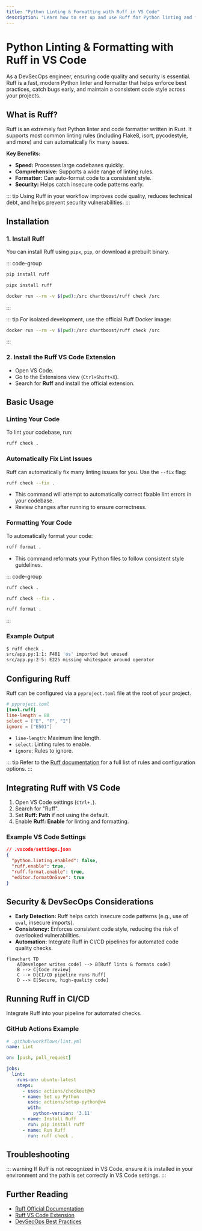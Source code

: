 ```yaml
---
title: "Python Linting & Formatting with Ruff in VS Code"
description: "Learn how to set up and use Ruff for Python linting and formatting in Visual Studio Code, following DevSecOps best practices."
---
```


# Python Linting & Formatting with Ruff in VS Code

As a DevSecOps engineer, ensuring code quality and security is essential. Ruff is a fast, modern Python linter and formatter that helps enforce best practices, catch bugs early, and maintain a consistent code style across your projects.

## What is Ruff?

Ruff is an extremely fast Python linter and code formatter written in Rust. It supports most common linting rules (including Flake8, isort, pycodestyle, and more) and can automatically fix many issues.

**Key Benefits:**
- **Speed:** Processes large codebases quickly.
- **Comprehensive:** Supports a wide range of linting rules.
- **Formatter:** Can auto-format code to a consistent style.
- **Security:** Helps catch insecure code patterns early.

::: tip
Using Ruff in your workflow improves code quality, reduces technical debt, and helps prevent security vulnerabilities.
:::

## Installation

### 1. Install Ruff

You can install Ruff using `pipx`, `pip`, or download a prebuilt binary.

::: code-group
```sh [pip]
pip install ruff
```
```sh [pipx]
pipx install ruff
```
```sh [Docker]
docker run --rm -v $(pwd):/src chartboost/ruff check /src
```
:::

::: tip
For isolated development, use the official Ruff Docker image:
```sh
docker run --rm -v $(pwd):/src chartboost/ruff check /src
```
:::

### 2. Install the Ruff VS Code Extension

- Open VS Code.
- Go to the Extensions view (`Ctrl+Shift+X`).
- Search for **Ruff** and install the official extension.

## Basic Usage

### Linting Your Code

To lint your codebase, run:

```sh
ruff check .
```

### Automatically Fix Lint Issues

Ruff can automatically fix many linting issues for you. Use the `--fix` flag:

```sh
ruff check --fix .
```

- This command will attempt to automatically correct fixable lint errors in your codebase.
- Review changes after running to ensure correctness.

### Formatting Your Code

To automatically format your code:

```sh
ruff format .
```

- This command reformats your Python files to follow consistent style guidelines.

::: code-group
```sh [Lint only]
ruff check .
```
```sh [Lint & auto-fix]
ruff check --fix .
```
```sh [Format]
ruff format .
```
:::

### Example Output

```sh
$ ruff check .
src/app.py:1:1: F401 'os' imported but unused
src/app.py:2:5: E225 missing whitespace around operator
```

## Configuring Ruff

Ruff can be configured via a `pyproject.toml` file at the root of your project.

```toml
# pyproject.toml
[tool.ruff]
line-length = 88
select = ["E", "F", "I"]
ignore = ["E501"]
```

- `line-length`: Maximum line length.
- `select`: Linting rules to enable.
- `ignore`: Rules to ignore.

::: tip
Refer to the [Ruff documentation](https://docs.astral.sh/ruff/) for a full list of rules and configuration options.
:::

## Integrating Ruff with VS Code

1. Open VS Code settings (`Ctrl+,`).
2. Search for "Ruff".
3. Set **Ruff: Path** if not using the default.
4. Enable **Ruff: Enable** for linting and formatting.

### Example VS Code Settings

```json
// .vscode/settings.json
{
  "python.linting.enabled": false,
  "ruff.enable": true,
  "ruff.format.enable": true,
  "editor.formatOnSave": true
}
```

## Security & DevSecOps Considerations

- **Early Detection:** Ruff helps catch insecure code patterns (e.g., use of `eval`, insecure imports).
- **Consistency:** Enforces consistent code style, reducing the risk of overlooked vulnerabilities.
- **Automation:** Integrate Ruff in CI/CD pipelines for automated code quality checks.

```mermaid
flowchart TD
    A[Developer writes code] --> B[Ruff lints & formats code]
    B --> C[Code review]
    C --> D[CI/CD pipeline runs Ruff]
    D --> E[Secure, high-quality code]
```

## Running Ruff in CI/CD

Integrate Ruff into your pipeline for automated checks.

### GitHub Actions Example

```yaml
# .github/workflows/lint.yml
name: Lint

on: [push, pull_request]

jobs:
  lint:
    runs-on: ubuntu-latest
    steps:
      - uses: actions/checkout@v3
      - name: Set up Python
        uses: actions/setup-python@v4
        with:
          python-version: '3.11'
      - name: Install Ruff
        run: pip install ruff
      - name: Run Ruff
        run: ruff check .
```

## Troubleshooting

::: warning
If Ruff is not recognized in VS Code, ensure it is installed in your environment and the path is set correctly in VS Code settings.
:::

## Further Reading

- [Ruff Official Documentation](https://docs.astral.sh/ruff/)
- [Ruff VS Code Extension](https://marketplace.visualstudio.com/items?itemName=charliermarsh.ruff)
- [DevSecOps Best Practices](https://owasp.org/www-project-devsecops-maturity-model/)


